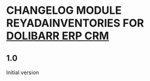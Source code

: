 # CHANGELOG MODULE REYADAINVENTORIES FOR [DOLIBARR ERP CRM](https://www.dolibarr.org)

## 1.0

Initial version
